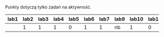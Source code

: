 Punkty dotyczą tylko zadań na aktywność.

| lab1 | lab2 | lab3 | lab4 | lab5 | lab6 | lab7 | lab9 | lab10 | lab11 |
|------|------|------|------|------|------|------|------|-------|-------|
|      |    1 |    1 |    1 |    0 |    1 |    1 | nb   |     1 |     0 |
